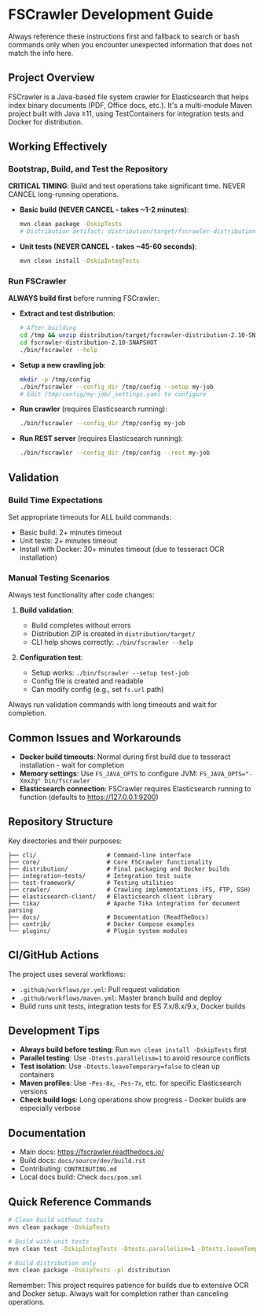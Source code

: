 # FSCrawler Development Guide

Always reference these instructions first and fallback to search or bash commands only when you encounter unexpected information that does not match the info here.

## Project Overview

FSCrawler is a Java-based file system crawler for Elasticsearch that helps index binary documents (PDF, Office docs, etc.). It's a multi-module Maven project built with Java ≥11, using TestContainers for integration tests and Docker for distribution.

## Working Effectively

### Bootstrap, Build, and Test the Repository

**CRITICAL TIMING**: Build and test operations take significant time. NEVER CANCEL long-running operations.

- **Basic build (NEVER CANCEL - takes ~1-2 minutes)**:
  ```bash
  mvn clean package -DskipTests
  # Distribution artifact: distribution/target/fscrawler-distribution-2.10-SNAPSHOT.zip
  ```

- **Unit tests (NEVER CANCEL - takes ~45-60 seconds)**:
  ```bash
  mvn clean install -DskipIntegTests
  ```



### Run FSCrawler

**ALWAYS build first** before running FSCrawler:

- **Extract and test distribution**:
  ```bash
  # After building
  cd /tmp && unzip distribution/target/fscrawler-distribution-2.10-SNAPSHOT.zip
  cd fscrawler-distribution-2.10-SNAPSHOT
  ./bin/fscrawler --help
  ```

- **Setup a new crawling job**:
  ```bash
  mkdir -p /tmp/config
  ./bin/fscrawler --config_dir /tmp/config --setup my-job
  # Edit /tmp/config/my-job/_settings.yaml to configure
  ```

- **Run crawler** (requires Elasticsearch running):
  ```bash
  ./bin/fscrawler --config_dir /tmp/config my-job
  ```

- **Run REST server** (requires Elasticsearch running):
  ```bash
  ./bin/fscrawler --config_dir /tmp/config --rest my-job
  ```

## Validation

### Build Time Expectations

Set appropriate timeouts for ALL build commands:
- Basic build: 2+ minutes timeout
- Unit tests: 2+ minutes timeout 
- Install with Docker: 30+ minutes timeout (due to tesseract OCR installation)

### Manual Testing Scenarios

Always test functionality after code changes:

1. **Build validation**:
   - Build completes without errors
   - Distribution ZIP is created in `distribution/target/`
   - CLI help shows correctly: `./bin/fscrawler --help`

2. **Configuration test**:
   - Setup works: `./bin/fscrawler --setup test-job`
   - Config file is created and readable
   - Can modify config (e.g., set `fs.url` path)

Always run validation commands with long timeouts and wait for completion.

## Common Issues and Workarounds

- **Docker build timeouts**: Normal during first build due to tesseract installation - wait for completion
- **Memory settings**: Use `FS_JAVA_OPTS` to configure JVM: `FS_JAVA_OPTS="-Xmx2g" bin/fscrawler`
- **Elasticsearch connection**: FSCrawler requires Elasticsearch running to function (defaults to https://127.0.0.1:9200)

## Repository Structure

Key directories and their purposes:

```
├── cli/                    # Command-line interface
├── core/                   # Core FSCrawler functionality  
├── distribution/           # Final packaging and Docker builds
├── integration-tests/      # Integration test suite
├── test-framework/         # Testing utilities
├── crawler/                # Crawling implementations (FS, FTP, SSH)
├── elasticsearch-client/   # Elasticsearch client library
├── tika/                   # Apache Tika integration for document parsing
├── docs/                   # Documentation (ReadTheDocs)
├── contrib/                # Docker Compose examples
└── plugins/                # Plugin system modules
```

## CI/GitHub Actions

The project uses several workflows:
- `.github/workflows/pr.yml`: Pull request validation
- `.github/workflows/maven.yml`: Master branch build and deploy
- Build runs unit tests, integration tests for ES 7.x/8.x/9.x, Docker builds

## Development Tips

- **Always build before testing**: Run `mvn clean install -DskipTests` first
- **Parallel testing**: Use `-Dtests.parallelism=1` to avoid resource conflicts
- **Test isolation**: Use `-Dtests.leaveTemporary=false` to clean up containers
- **Maven profiles**: Use `-Pes-8x`, `-Pes-7x`, etc. for specific Elasticsearch versions
- **Check build logs**: Long operations show progress - Docker builds are especially verbose

## Documentation

- Main docs: https://fscrawler.readthedocs.io/
- Build docs: `docs/source/dev/build.rst`
- Contributing: `CONTRIBUTING.md`
- Local docs build: Check `docs/pom.xml`

## Quick Reference Commands

```bash
# Clean build without tests
mvn clean package -DskipTests

# Build with unit tests
mvn clean test -DskipIntegTests -Dtests.parallelism=1 -Dtests.leaveTemporary=false

# Build distribution only
mvn clean package -DskipTests -pl distribution
```

Remember: This project requires patience for builds due to extensive OCR and Docker setup. Always wait for completion rather than canceling operations.